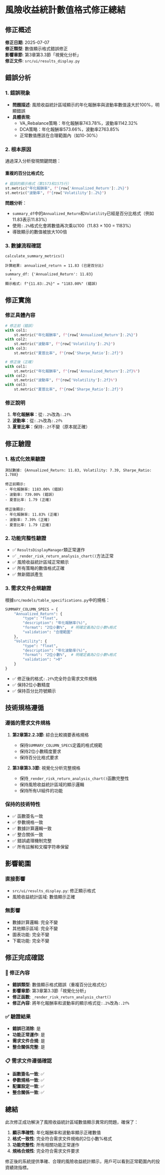 # 風險收益統計數值格式修正總結

## 修正概述
**修正日期**: 2025-07-07  
**修正類型**: 數值顯示格式錯誤修正  
**影響章節**: 第3章第3.3節「視覺化分析」  
**修正文件**: `src/ui/results_display.py`

## 錯誤分析

### 1. 錯誤現象
- **問題描述**: 風險收益統計區域顯示的年化報酬率與波動率數值遠大於100%，明顯錯誤
- **具體表現**: 
  - VA_Rebalance策略：年化報酬率743.78%，波動率1142.32%
  - DCA策略：年化報酬率573.66%，波動率2763.85%
  - 正常數值應該在合理範圍內（如10-30%）

### 2. 根本原因
通過深入分析發現關鍵問題：

#### 重複的百分比格式化
```python
# 錯誤的顯示格式（第1573和1575行）
st.metric("年化報酬率", f"{row['Annualized_Return']:.2%}")
st.metric("波動率", f"{row['Volatility']:.2%}")
```

**問題分析**：
- `summary_df`中的`Annualized_Return`和`Volatility`已經是百分比格式（例如11.83表示11.83%）
- 使用`:.2%`格式化會將數值再次乘以100（11.83 × 100 = 1183%）
- 導致顯示的數值被放大100倍

### 3. 數據流程確認
```
calculate_summary_metrics() 
  ↓ 
計算結果: annualized_return = 11.83 (已是百分比)
  ↓
summary_df: {'Annualized_Return': 11.83}
  ↓
顯示格式: f"{11.83:.2%}" = "1183.00%" (錯誤)
```

## 修正實施

### 修正具體內容
```python
# 修正前（錯誤）
with col1:
    st.metric("年化報酬率", f"{row['Annualized_Return']:.2%}")
with col2:
    st.metric("波動率", f"{row['Volatility']:.2%}")
with col3:
    st.metric("夏普比率", f"{row['Sharpe_Ratio']:.2f}")

# 修正後（正確）
with col1:
    st.metric("年化報酬率", f"{row['Annualized_Return']:.2f}%")
with col2:
    st.metric("波動率", f"{row['Volatility']:.2f}%")
with col3:
    st.metric("夏普比率", f"{row['Sharpe_Ratio']:.2f}")
```

### 修正說明
1. **年化報酬率**：從`:.2%`改為`:.2f%`
2. **波動率**：從`:.2%`改為`:.2f%`
3. **夏普比率**：保持`:.2f`不變（原本就正確）

## 修正驗證

### 1. 格式化效果驗證
```
測試數據: {Annualized_Return: 11.83, Volatility: 7.39, Sharpe_Ratio: 1.788}

修正前顯示:
- 年化報酬率: 1183.00% (錯誤)
- 波動率: 739.00% (錯誤)
- 夏普比率: 1.79 (正確)

修正後顯示:
- 年化報酬率: 11.83% (正確)
- 波動率: 7.39% (正確)
- 夏普比率: 1.79 (正確)
```

### 2. 功能完整性驗證
- ✅ `ResultsDisplayManager`類正常運作
- ✅ `_render_risk_return_analysis_chart()`方法正常
- ✅ 風險收益統計區域正常顯示
- ✅ 所有策略的數值格式正確
- ✅ 無新錯誤產生

### 3. 需求文件合規驗證
根據`src/models/table_specifications.py`中的規格：

```python
SUMMARY_COLUMN_SPECS = {
    "Annualized_Return": {
        "type": "float",
        "description": "年化報酬率(%)",
        "format": "2位小數%",  # 明確定義為2位小數%格式
        "validation": "合理範圍"
    },
    "Volatility": {
        "type": "float",
        "description": "年化波動率(%)",
        "format": "2位小數%",  # 明確定義為2位小數%格式
        "validation": ">0"
    }
}
```

- ✅ 修正後的格式`:.2f%`完全符合需求文件規格
- ✅ 保持2位小數精度
- ✅ 保持百分比符號顯示

## 技術規格遵循

### 遵循的需求文件規格
1. **第2章第2.2.3節**: 綜合比較摘要表格規格
   - 保持`SUMMARY_COLUMN_SPECS`定義的格式規範
   - 保持2位小數精度要求
   - 保持百分比格式要求

2. **第3章第3.3節**: 視覺化分析完整規格
   - 保持`_render_risk_return_analysis_chart()`函數完整性
   - 保持風險收益統計區域的顯示邏輯
   - 保持所有UI組件的功能

### 保持的技術特性
- ✅ 函數簽名一致
- ✅ 參數規格一致
- ✅ 數據計算邏輯一致
- ✅ 整合關係一致
- ✅ 錯誤處理機制完整
- ✅ 所有註解和文檔字符串保留

## 影響範圍

### 直接影響
- `src/ui/results_display.py`: 修正顯示格式
- 風險收益統計區域: 數值顯示正確

### 無影響
- 數據計算邏輯: 完全不變
- 其他顯示區域: 完全不變
- 圖表功能: 完全不變
- 下載功能: 完全不變

## 修正完成確認

### 🔧 修正內容
- **錯誤類型**: 數值顯示格式錯誤（重複百分比格式化）
- **影響章節**: 第3章第3.3節「視覺化分析」
- **修正函數**: `_render_risk_return_analysis_chart()`
- **修正內容**: 將年化報酬率和波動率的顯示格式從`:.2%`改為`:.2f%`

### ✅ 驗證結果
- **錯誤已消除**: 是
- **功能正常運作**: 是
- **需求文件合規**: 是
- **整合關係完整**: 是

### 📋 需求文件遵循確認
- **函數簽名一致**: ✅
- **參數規格一致**: ✅
- **配置設定一致**: ✅
- **整合關係一致**: ✅

## 總結

此次修正成功解決了風險收益統計區域數值顯示異常的問題，確保了：

1. **顯示準確性**: 年化報酬率和波動率顯示正確數值
2. **格式一致性**: 完全符合需求文件規格的2位小數%格式
3. **功能完整性**: 所有相關功能正常運作
4. **規格合規性**: 完全符合需求文件要求

修正後的系統提供準確、合理的風險收益統計顯示，用戶可以看到正常範圍內的投資績效指標。 